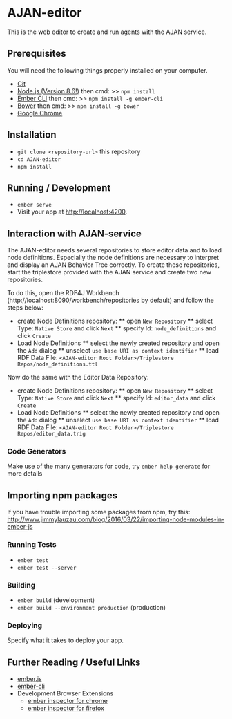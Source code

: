 # AJAN-editor

This is the web editor to create and run agents with the AJAN service.

## Prerequisites

You will need the following things properly installed on your computer.

* [Git](https://git-scm.com/)
* [Node.js (Version 8.6!)](https://nodejs.org/download/release/v8.6.0/) then cmd: >> `npm install`
* [Ember CLI](https://ember-cli.com/) then cmd: >> `npm install -g ember-cli`
* [Bower](https://bower.io/) then cmd: >> `npm install -g bower`
* [Google Chrome](https://google.com/chrome/)

## Installation

* `git clone <repository-url>` this repository
* `cd AJAN-editor`
* `npm install`

## Running / Development

* `ember serve`
* Visit your app at [http://localhost:4200](http://localhost:4200).

## Interaction with AJAN-service

The AJAN-editor needs several repositories to store editor data and to load node definitions. Especially the node definitions are necessary to interpret and display an AJAN Behavior Tree correctly. To create these repositories, start the triplestore provided with the AJAN service and create two new repositories.

To do this, open the RDF4J Workbench (http://localhost:8090/workbench/repositories by default) and follow the steps below:

* create Node Definitions repository:
** open `New Repository`
** select Type: `Native Store` and click `Next`
** specify Id: `node_definitions` and click `Create`
* Load Node Definitions
** select the newly created repository and open the `Add` dialog
** unselect `use base URI as context identifier`
** load RDF Data File: `<AJAN-editor Root Folder>/Triplestore Repos/node_definitions.ttl`

Now do the same with the Editor Data Repository:

* create Node Definitions repository:
** open `New Repository`
** select Type: `Native Store` and click `Next`
** specify Id: `editor_data` and click `Create`
* Load Node Definitions
** select the newly created repository and open the `Add` dialog
** unselect `use base URI as context identifier`
** load RDF Data File: `<AJAN-editor Root Folder>/Triplestore Repos/editor_data.trig`

### Code Generators

Make use of the many generators for code, try `ember help generate` for more details

## Importing npm packages

If you have trouble importing some packages from npm, try this:
http://www.jimmylauzau.com/blog/2016/03/22/importing-node-modules-in-ember-js

### Running Tests

* `ember test`
* `ember test --server`

### Building

* `ember build` (development)
* `ember build --environment production` (production)

### Deploying

Specify what it takes to deploy your app.

## Further Reading / Useful Links

* [ember.js](https://emberjs.com/)
* [ember-cli](https://ember-cli.com/)
* Development Browser Extensions
  * [ember inspector for chrome](https://chrome.google.com/webstore/detail/ember-inspector/bmdblncegkenkacieihfhpjfppoconhi)
  * [ember inspector for firefox](https://addons.mozilla.org/en-US/firefox/addon/ember-inspector/)
